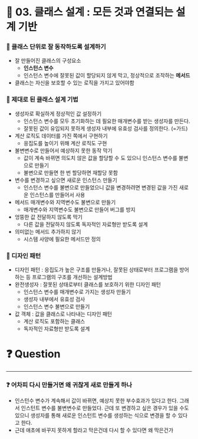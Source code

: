 # 📌 03. 클래스 설계 : 모든 것과 연결되는 설계 기반

### 📌 클래스 단위로 잘 동작하도록 설계하기

- 잘 만들어진 클래스의 구성요소
    - **인스턴스 변수**
    - 인스턴스 변수에 잘못된 값이 할당되지 않게 막고, 정상적으로 조작하는 **메서드**
- 클래스는 자신을 보호할 수 있는 로직을 가지고 있어야함

### 📌 제대로 된 클래스 설계 기법

- 생성자로 확실하게 정상적인 값 설정하기
    - 인스턴스 변수를 모두 초기화하는 데 필요한 매개변수를 받는 생성자를 만든다.
    - 잘못된 값이 유입되지 못하게 생성자 내부에 유효성 검사를 정의한다. (=가드)
- 계산 로직도 데이터를 가진 쪽에서 구현하기
    - 응집도를 높이기 위해 계산 로직도 구현
- 불변변수로 만들어서 예상하지 못한 동작 막기
    - 값이 계속 바뀌면 의도치 않은 값을 할당할 수 도 있으니 인스턴스 변수를 불변으로 만들기
    - 불변으로 만들면 한 번 할당하면 재할당 못함
- 변수를 변경하고 싶으면 새로운 인스턴스 만들기
    - 인스턴스 변수를 불변으로 만들었으니 값을 변경하려면 변경된 값을 가진 새로운 인스턴스를 만들어서 사용
- 메서드 매개변수와 지역변수도 불변으로 만들기
    - 매개변수와 지역변수도 불변으로 만들어 버그를 방지
- 엉뚱한 값 전달하지 않도록 막기
    - 다른 값을 전달하지 않도록 독자적인 자료형만 받도록 설계
- 의미없는 메서드 추가하지 않기
    - 시스템 사양에 필요한 메서드만 정의

### 📌 디자인 패턴

- 디자인 패턴 : 응집도가 높은 구조를 만들거나, 잘못된 상태로부터 프로그램을 방어하는 등 프로그램의 구조를 개선하는 설계방법
- 완전생성자 : 잘못된 상태로부터 클래스를 보호하기 위한 디자인 패턴
    - 인스턴스 변수를 매개변수로 가지는 생성자 만들기
    - 생성자 내부에서 유효성 검사
    - 인스턴스 변수 불변으로 만들기
- 값 객체 : 값을 클래스로 나타내는 디자인 패턴
    - 계산 로직도 포함하는 클래스
    - 독자적인 자료형만 받도록 설계

# ❓ Question

---

### ❓ 어차피 다시 만들거면 왜 귀찮게 새로 만들게 하나

- 인스턴수 변수가 계속해서 값이 바뀌면, 예상치 못한 부수효과가 있다고 한다. 그래서 인스턴트 변수를 불변변수로 만들었다. 근데 또 변경하고 싶은 경우가 있을 수도 있으니 생성자를 통해 새로운 인스턴트 변수를 생성하는 식으로 변경을 할 수 있다고 한다.
- 근데 애초에 바꾸지 못하게 할라고 막은건데 다시 할 수 있다면 왜 막은건가

